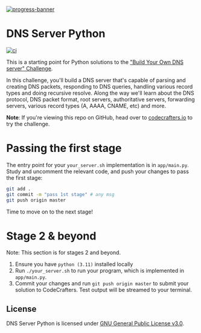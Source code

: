 [![progress-banner](https://backend.codecrafters.io/progress/dns-server/39025609-2eed-4e6e-a243-6f1c3510abda)](https://app.codecrafters.io/users/codecrafters-bot?r=2qF)

# DNS Server Python
[![ci](https://github.com/ttiimmothy/dns-server-python/actions/workflows/ci.yml/badge.svg)](https://github.com/ttiimmothy/dns-server-python/actions/workflows/ci.yml)

This is a starting point for Python solutions to the
["Build Your Own DNS server" Challenge](https://app.codecrafters.io/courses/dns-server/overview).

In this challenge, you'll build a DNS server that's capable of parsing and
creating DNS packets, responding to DNS queries, handling various record types
and doing recursive resolve. Along the way we'll learn about the DNS protocol,
DNS packet format, root servers, authoritative servers, forwarding servers,
various record types (A, AAAA, CNAME, etc) and more.

**Note**: If you're viewing this repo on GitHub, head over to
[codecrafters.io](https://codecrafters.io) to try the challenge.

# Passing the first stage

The entry point for your `your_server.sh` implementation is in `app/main.py`.
Study and uncomment the relevant code, and push your changes to pass the first
stage:

```sh
git add .
git commit -m "pass 1st stage" # any msg
git push origin master
```

Time to move on to the next stage!

# Stage 2 & beyond

Note: This section is for stages 2 and beyond.

1. Ensure you have `python (3.11)` installed locally
2. Run `./your_server.sh` to run your program, which is implemented in
   `app/main.py`.
3. Commit your changes and run `git push origin master` to submit your solution
   to CodeCrafters. Test output will be streamed to your terminal.

## License

DNS Server Python is licensed under [GNU General Public License v3.0](LICENSE).